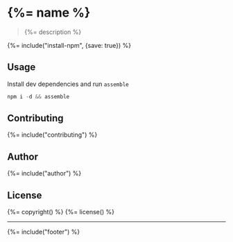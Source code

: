 # {%= name %} 

> {%= description %}

{%= include("install-npm", {save: true}) %}

## Usage

Install dev dependencies and run `assemble`

```js
npm i -d && assemble
```


## Contributing
{%= include("contributing") %}

## Author
{%= include("author") %}

## License
{%= copyright() %}
{%= license() %}

***

{%= include("footer") %}
